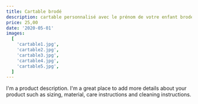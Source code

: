 ```yaml
---
title: Cartable brodé
description: cartable personnalisé avec le prénom de votre enfant brodé, idéal pour la primaire, nounou ou la maternelle
price: 25,00
date: '2020-05-01'
images:
  [
    'cartable1.jpg',
    'cartable2.jpg',
    'cartable3.jpg',
    'cartable4.jpg',
    'cartable5.jpg',
  ]
---
```


I'm a product description. I'm a great place to add more details about your product such as sizing, material, care instructions and cleaning instructions.
